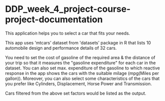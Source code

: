 # DDP_week_4_project-course-project-documentation

This application helps you to select a car that fits your needs. 

This app uses 'mtcars' dataset from 'datasets' package in R that lists 10 automobile design and performance details of 32 cars. 

You need to set the cost of gasoline of the required area & the distance of your trip so that it measures the "gasoline expenditure" for each car in the dataset. 
You can also set max. expenditure of the gasoline to which reactive response in the app shows the cars with the suitable milage (mpg(Miles per gallon)).
Moreover, you can also select some characteristics of the cars that you prefer like Cylinders, Displacement, Horse Power and Transmission. 

Cars filtered from the above set factors would be listed as the output.

